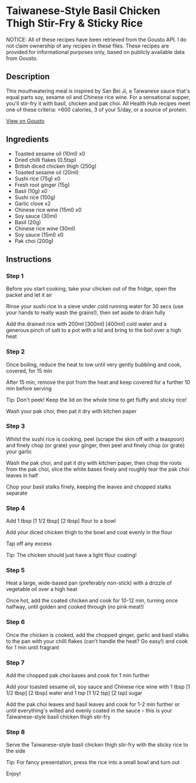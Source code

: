 # Taiwanese-Style Basil Chicken Thigh Stir-Fry & Sticky Rice

NOTICE: All of these recipes have been retrieved from the Gousto API. I do not claim ownership of any recipes in these files. These recipes are provided for informational purposes only, based on publicly available data from Gousto.

## Description

This mouthwatering meal is inspired by San Bei Ji, a Taiwanese sauce that's equal parts soy, sesame oil and Chinese rice wine. For a sensational supper, you'll stir-fry it with basil, chicken and pak choi. All Health Hub recipes meet one of these criteria: <600 calories, 3 of your 5/day, or a source of protein.

[View on Gousto](https://www.gousto.co.uk/recipes/cookbook/taiwanese-basil-chicken-stir-fry-sticky-rice)

## Ingredients

- Toasted sesame oil (10ml) x0
- Dried chilli flakes (0.5tsp)
- British diced chicken thigh (250g)
- Toasted sesame oil (20ml)
- Sushi rice (75g) x0
- Fresh root ginger (15g)
- Basil (10g) x0
- Sushi rice (150g)
- Garlic clove x2
- Chinese rice wine (15ml) x0
- Soy sauce (30ml)
- Basil (20g)
- Chinese rice wine (30ml)
- Soy sauce (15ml) x0
- Pak choi (200g)

## Instructions


### Step 1

Before you start cooking, take your chicken out of the fridge, open the packet and let it air

Rinse your sushi rice in a sieve under cold running water for 30 secs (use your hands to really wash the grains!), then set aside to drain fully

Add the drained rice with 200ml <span class="text-purple">[300ml]</span> <span class="text-danger">[400ml] </span>cold water and a generous pinch of salt to a pot with a lid and bring to the boil over a high heat


### Step 2

Once boiling, reduce the heat to low until very gently bubbling and cook, covered, for 15 min

After 15 min, remove the pot from the heat and keep covered for a further 10 min before serving

Tip: Don't peek! Keep the lid on the whole time to get fluffy and sticky rice!

Wash your pak choi, then pat it dry with kitchen paper


### Step 3

Whilst the sushi rice is cooking, peel (scrape the skin off with a teaspoon) and finely chop (or grate) your ginger, then peel and finely chop (or grate) your garlic

Wash the pak choi, and pat it dry with kitchen paper, then chop the roots from the pak choi, slice the white bases finely and roughly tear the pak choi leaves in half

Chop your basil stalks finely, keeping the leaves and chopped stalks separate


### Step 4

Add 1 tbsp<span class="text-purple"> [1 1/2 tbsp]</span><span class="text-danger"> [2 tbsp]</span> flour to a bowl

Add your diced chicken thigh to the bowl and coat evenly in the flour

Tap off any excess

Tip: The chicken should just have a light flour coating!


### Step 5

Heat a large, wide-based pan (preferably non-stick) with a drizzle of vegetable oil over a high heat

Once hot, add the coated chicken and cook for 10-12 min, turning once halfway, until golden and cooked through (no pink meat!)


### Step 6

Once the chicken is cooked, add the chopped ginger, garlic and basil stalks to the pan with your chilli flakes (can't handle the heat? Go easy!) and cook for 1 min until fragrant


### Step 7

Add the chopped pak choi bases and cook for 1 min further

Add your toasted sesame oil, soy sauce and Chinese rice wine with 1 tbsp <span class="text-purple">[1 1/2 tbsp]</span> <span class="text-danger">[2 tbsp]</span> water and 1 tsp <span class="text-purple">[1 1/2 tsp]</span> <span class="text-danger">[2 tsp]</span> sugar

Add the pak choi leaves and basil leaves and cook for 1-2 min further or until everything's wilted and evenly coated in the sauce – this is your Taiwanese-style basil chicken thigh stir-fry

### Step 8

Serve the Taiwanese-style basil chicken thigh stir-fry with the sticky rice to the side

Tip: For fancy presentation, press the rice into a small bowl and turn out

Enjoy!

